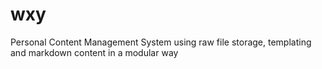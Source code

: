 # wxy
Personal Content Management System using raw file storage, templating and markdown content in a modular way
